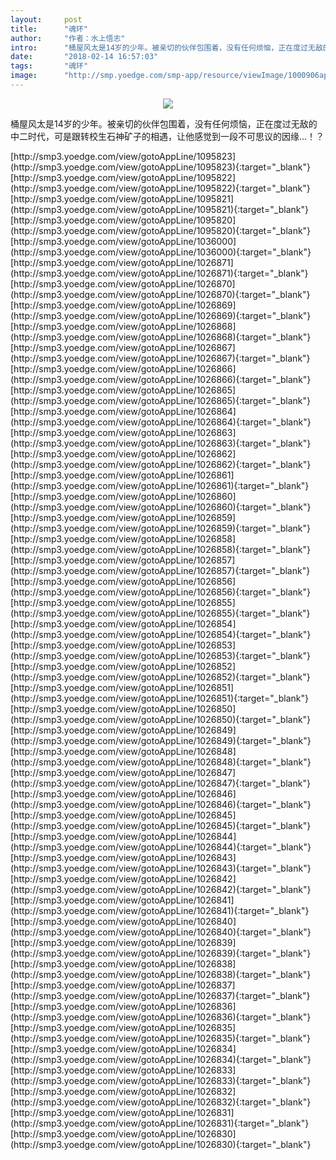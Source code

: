 ```yaml
---
layout:     post
title:      "魂环"
author:     "作者：水上悟志"
intro:      "桶屋风太是14岁的少年。被亲切的伙伴包围着，没有任何烦恼，正在度过无敌的中二时代，可是跟转校生石神矿子的相遇，让他感觉到一段不可思议的因缘…！？"
date:       "2018-02-14 16:57:03"
tags:       "魂环"
image:      "http://smp.yoedge.com/smp-app/resource/viewImage/1000906appline.png"
---
```

<div style="text-align: center">
<p><img src="http://smp.yoedge.com/smp-app/resource/viewImage/1000906appline.png"/></p>
</div>
<p class="post-meta">
<span>桶屋风太是14岁的少年。被亲切的伙伴包围着，没有任何烦恼，正在度过无敌的中二时代，可是跟转校生石神矿子的相遇，让他感觉到一段不可思议的因缘…！？</span>
</p>
[http://smp3.yoedge.com/view/gotoAppLine/1095823](http://smp3.yoedge.com/view/gotoAppLine/1095823){:target="_blank"}
[http://smp3.yoedge.com/view/gotoAppLine/1095822](http://smp3.yoedge.com/view/gotoAppLine/1095822){:target="_blank"}
[http://smp3.yoedge.com/view/gotoAppLine/1095821](http://smp3.yoedge.com/view/gotoAppLine/1095821){:target="_blank"}
[http://smp3.yoedge.com/view/gotoAppLine/1095820](http://smp3.yoedge.com/view/gotoAppLine/1095820){:target="_blank"}
[http://smp3.yoedge.com/view/gotoAppLine/1036000](http://smp3.yoedge.com/view/gotoAppLine/1036000){:target="_blank"}
[http://smp3.yoedge.com/view/gotoAppLine/1026871](http://smp3.yoedge.com/view/gotoAppLine/1026871){:target="_blank"}
[http://smp3.yoedge.com/view/gotoAppLine/1026870](http://smp3.yoedge.com/view/gotoAppLine/1026870){:target="_blank"}
[http://smp3.yoedge.com/view/gotoAppLine/1026869](http://smp3.yoedge.com/view/gotoAppLine/1026869){:target="_blank"}
[http://smp3.yoedge.com/view/gotoAppLine/1026868](http://smp3.yoedge.com/view/gotoAppLine/1026868){:target="_blank"}
[http://smp3.yoedge.com/view/gotoAppLine/1026867](http://smp3.yoedge.com/view/gotoAppLine/1026867){:target="_blank"}
[http://smp3.yoedge.com/view/gotoAppLine/1026866](http://smp3.yoedge.com/view/gotoAppLine/1026866){:target="_blank"}
[http://smp3.yoedge.com/view/gotoAppLine/1026865](http://smp3.yoedge.com/view/gotoAppLine/1026865){:target="_blank"}
[http://smp3.yoedge.com/view/gotoAppLine/1026864](http://smp3.yoedge.com/view/gotoAppLine/1026864){:target="_blank"}
[http://smp3.yoedge.com/view/gotoAppLine/1026863](http://smp3.yoedge.com/view/gotoAppLine/1026863){:target="_blank"}
[http://smp3.yoedge.com/view/gotoAppLine/1026862](http://smp3.yoedge.com/view/gotoAppLine/1026862){:target="_blank"}
[http://smp3.yoedge.com/view/gotoAppLine/1026861](http://smp3.yoedge.com/view/gotoAppLine/1026861){:target="_blank"}
[http://smp3.yoedge.com/view/gotoAppLine/1026860](http://smp3.yoedge.com/view/gotoAppLine/1026860){:target="_blank"}
[http://smp3.yoedge.com/view/gotoAppLine/1026859](http://smp3.yoedge.com/view/gotoAppLine/1026859){:target="_blank"}
[http://smp3.yoedge.com/view/gotoAppLine/1026858](http://smp3.yoedge.com/view/gotoAppLine/1026858){:target="_blank"}
[http://smp3.yoedge.com/view/gotoAppLine/1026857](http://smp3.yoedge.com/view/gotoAppLine/1026857){:target="_blank"}
[http://smp3.yoedge.com/view/gotoAppLine/1026856](http://smp3.yoedge.com/view/gotoAppLine/1026856){:target="_blank"}
[http://smp3.yoedge.com/view/gotoAppLine/1026855](http://smp3.yoedge.com/view/gotoAppLine/1026855){:target="_blank"}
[http://smp3.yoedge.com/view/gotoAppLine/1026854](http://smp3.yoedge.com/view/gotoAppLine/1026854){:target="_blank"}
[http://smp3.yoedge.com/view/gotoAppLine/1026853](http://smp3.yoedge.com/view/gotoAppLine/1026853){:target="_blank"}
[http://smp3.yoedge.com/view/gotoAppLine/1026852](http://smp3.yoedge.com/view/gotoAppLine/1026852){:target="_blank"}
[http://smp3.yoedge.com/view/gotoAppLine/1026851](http://smp3.yoedge.com/view/gotoAppLine/1026851){:target="_blank"}
[http://smp3.yoedge.com/view/gotoAppLine/1026850](http://smp3.yoedge.com/view/gotoAppLine/1026850){:target="_blank"}
[http://smp3.yoedge.com/view/gotoAppLine/1026849](http://smp3.yoedge.com/view/gotoAppLine/1026849){:target="_blank"}
[http://smp3.yoedge.com/view/gotoAppLine/1026848](http://smp3.yoedge.com/view/gotoAppLine/1026848){:target="_blank"}
[http://smp3.yoedge.com/view/gotoAppLine/1026847](http://smp3.yoedge.com/view/gotoAppLine/1026847){:target="_blank"}
[http://smp3.yoedge.com/view/gotoAppLine/1026846](http://smp3.yoedge.com/view/gotoAppLine/1026846){:target="_blank"}
[http://smp3.yoedge.com/view/gotoAppLine/1026845](http://smp3.yoedge.com/view/gotoAppLine/1026845){:target="_blank"}
[http://smp3.yoedge.com/view/gotoAppLine/1026844](http://smp3.yoedge.com/view/gotoAppLine/1026844){:target="_blank"}
[http://smp3.yoedge.com/view/gotoAppLine/1026843](http://smp3.yoedge.com/view/gotoAppLine/1026843){:target="_blank"}
[http://smp3.yoedge.com/view/gotoAppLine/1026842](http://smp3.yoedge.com/view/gotoAppLine/1026842){:target="_blank"}
[http://smp3.yoedge.com/view/gotoAppLine/1026841](http://smp3.yoedge.com/view/gotoAppLine/1026841){:target="_blank"}
[http://smp3.yoedge.com/view/gotoAppLine/1026840](http://smp3.yoedge.com/view/gotoAppLine/1026840){:target="_blank"}
[http://smp3.yoedge.com/view/gotoAppLine/1026839](http://smp3.yoedge.com/view/gotoAppLine/1026839){:target="_blank"}
[http://smp3.yoedge.com/view/gotoAppLine/1026838](http://smp3.yoedge.com/view/gotoAppLine/1026838){:target="_blank"}
[http://smp3.yoedge.com/view/gotoAppLine/1026837](http://smp3.yoedge.com/view/gotoAppLine/1026837){:target="_blank"}
[http://smp3.yoedge.com/view/gotoAppLine/1026836](http://smp3.yoedge.com/view/gotoAppLine/1026836){:target="_blank"}
[http://smp3.yoedge.com/view/gotoAppLine/1026835](http://smp3.yoedge.com/view/gotoAppLine/1026835){:target="_blank"}
[http://smp3.yoedge.com/view/gotoAppLine/1026834](http://smp3.yoedge.com/view/gotoAppLine/1026834){:target="_blank"}
[http://smp3.yoedge.com/view/gotoAppLine/1026833](http://smp3.yoedge.com/view/gotoAppLine/1026833){:target="_blank"}
[http://smp3.yoedge.com/view/gotoAppLine/1026832](http://smp3.yoedge.com/view/gotoAppLine/1026832){:target="_blank"}
[http://smp3.yoedge.com/view/gotoAppLine/1026831](http://smp3.yoedge.com/view/gotoAppLine/1026831){:target="_blank"}
[http://smp3.yoedge.com/view/gotoAppLine/1026830](http://smp3.yoedge.com/view/gotoAppLine/1026830){:target="_blank"}


